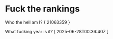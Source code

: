 # Fuck the rankings

Who the hell am I?
{ 21063359 }

What fucking year is it?
[ 2025-06-28T00:36:40Z ]
